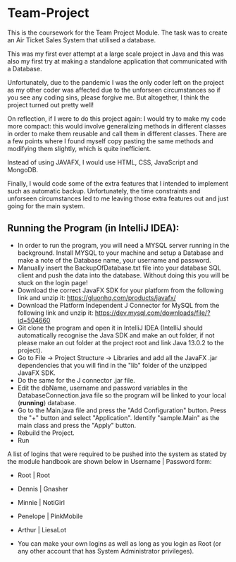 # Team-Project
This is the coursework for the Team Project Module. The task was to create an Air Ticket Sales System that utilised a database.

This was my first ever attempt at a large scale project in Java and this was also my first try at making a standalone application that communicated with a Database.

Unfortunately, due to the pandemic I was the only coder left on the project as my other coder was affected due to the unforseen circumstances so if you see any coding sins, please forgive me. But altogether, I think the project turned out pretty well!

On reflection, if I were to do this project again:
I would try to make my code more compact: this would involve generalizing methods in different classes in order to make them reusable and call them in different classes. There are a few points where I found myself copy pasting the same methods and modifying them slightly, which is quite inefficient.

Instead of using JAVAFX, I would use HTML, CSS, JavaScript and MongoDB.

Finally, I would code some of the extra features that I intended to implement such as automatic backup. Unfortunately, the time constraints and unforseen circumstances led to me leaving those extra features out and just going for the main system.

## Running the Program (in IntelliJ IDEA):
* In order to run the program, you will need a MYSQL server running in the background. Install MYSQL to your machine and setup a Database and make a note of the Database name, your username and password.
* Manually insert the BackupOfDatabase.txt file into your database SQL client and push the data into the database. Without doing this you will be stuck on the login page!
* Download the correct JavaFX SDK for your platform from the following link and unzip it: https://gluonhq.com/products/javafx/
* Download the Platform Independent J Connector for MySQL from the following link and unzip it: https://dev.mysql.com/downloads/file/?id=504660
* Git clone the program and open it in IntelliJ IDEA (IntelliJ should automatically recognise the Java SDK and make an out folder, if not please make an out folder at the project root and link Java 13.0.2 to the project).
* Go to File -> Project Structure -> Libraries and add all the JavaFX .jar dependencies that you will find in the "lib" folder of the unzipped JavaFX SDK.
* Do the same for the J connector .jar file.
* Edit the dbName, username and password variables in the DatabaseConnection.java file so the program will be linked to your local (**running**) database.
* Go to the Main.java file and press the "Add Configuration" button. Press the "+" button and select "Application". Identify "sample.Main" as the main class and press the "Apply" button.
* Rebuild the Project.
* Run

A list of logins that were required to be pushed into the system as stated by the module handbook are shown below in Username | Password form:
* Root | Root
* Dennis | Gnasher
* Minnie | NotiGirl
* Penelope | PinkMobile
* Arthur | LiesaLot

* You can make your own logins as well as long as you login as Root (or any other account that has System Administrator privileges).

